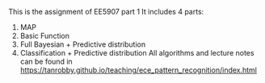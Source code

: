 This is the assignment of EE5907 part 1
It includes 4 parts:
1. MAP
2. Basic Function
3. Full Bayesian + Predictive distribution
4. Classification + Predictive distribution
All algorithms and lecture notes can be found in https://tanrobby.github.io/teaching/ece_pattern_recognition/index.html
